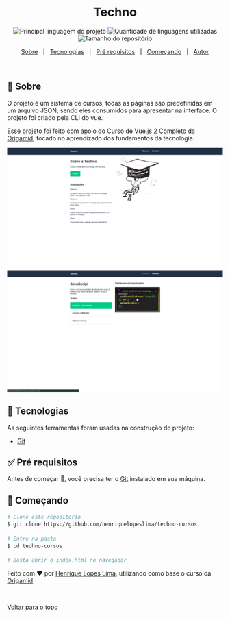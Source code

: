 <div align="center" id="top"> 

  &#xa0;

  <!-- <a href="https://fantasticanimals.netlify.com">Demo</a> -->
</div>

<h1 align="center">Techno</h1>

<p align="center">
  <img alt="Principal linguagem do projeto" src="https://img.shields.io/github/languages/top/henriquelopeslima/techno-cursos?color=56BEB8">

  <img alt="Quantidade de linguagens utilizadas" src="https://img.shields.io/github/languages/count/henriquelopeslima/techno-cursos?color=56BEB8">

  <img alt="Tamanho do repositório" src="https://img.shields.io/github/repo-size/henriquelopeslima/techno-cursos?color=56BEB8">

  <!-- <img alt="Licença" src="https://img.shields.io/github/license/henriquelopeslima/techno-cursos?color=56BEB8"> -->

  <!-- <img alt="Github issues" src="https://img.shields.io/github/issues/henriquelopeslima/techno-cursos?color=56BEB8" /> -->

  <!-- <img alt="Github forks" src="https://img.shields.io/github/forks/henriquelopeslima/techno-cursos?color=56BEB8" /> -->

  <!-- <img alt="Github stars" src="https://img.shields.io/github/stars/henriquelopeslima/techno-cursos?color=56BEB8" /> -->
</p>

<!-- Status -->

<!-- <h4 align="center"> 
	🚧  Techno 🚀 Em construção...  🚧
</h4> 

<hr> -->

<p align="center">
  <a href="#dart-sobre">Sobre</a> &#xa0; | &#xa0; 
  <!-- <a href="#sparkles-funcionalidades">Funcionalidades</a> &#xa0; | &#xa0; -->
  <a href="#rocket-tecnologias">Tecnologias</a> &#xa0; | &#xa0;
  <a href="#white_check_mark-pré-requesitos">Pré requisitos</a> &#xa0; | &#xa0;
  <a href="#checkered_flag-começando">Começando</a> &#xa0; | &#xa0;
  <!-- <a href="#memo-licença">Licença</a> &#xa0; | &#xa0; -->
  <a href="https://github.com/henriquelopeslima" target="_blank">Autor</a>
</p>

<br>

## :dart: Sobre ##

O projeto é um sistema de cursos, todas as páginas são predefinidas em um arquivo JSON, sendo eles consumidos para apresentar na interface. O projeto foi criado pela CLI do vue.

Esse projeto foi feito com apoio do Curso de Vue.js 2 Completo da <a href="https://www.origamid.com/" target="_blank">Origamid</a>, focado no aprendizado dos fundamentos da tecnologia.

<img src="./screenshots/home.png" alt="Techno" />
<img src="./screenshots/aula.png" alt="Techno" />

<!-- ## :sparkles: Funcionalidades ##

:heavy_check_mark: Funcionalidade 1;\
:heavy_check_mark: Funcionalidade 2;\
:heavy_check_mark: Funcionalidade 3; -->

## :rocket: Tecnologias ##

As seguintes ferramentas foram usadas na construção do projeto:

- [Git](https://git-scm.com/)
  
## :white_check_mark: Pré requisitos ##

Antes de começar :checkered_flag:, você precisa ter o [Git](https://git-scm.com) instalado em sua máquina.

## :checkered_flag: Começando ##

```bash
# Clone este repositório
$ git clone https://github.com/henriquelopeslima/techno-cursos

# Entre na pasta
$ cd techno-cursos

# Basta abrir o index.html no navegador
```

<!-- ## :memo: Licença ##

Este projeto está sob licença MIT. Veja o arquivo [LICENSE](LICENSE.md) para mais detalhes. -->


Feito com :heart: por <a href="https://github.com/henriquelopeslima" target="_blank">Henrique Lopes Lima</a>, utilizando como base o curso da <a href="https://www.origamid.com/" target="_blank">Origamid</a>

&#xa0;

<a href="#top">Voltar para o topo</a>